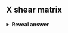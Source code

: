 ## X shear matrix
<details>
<summary><b>Reveal answer</b></summary>
<img src="../../../../../media/paste-80046f52585edbe84e965e7e259d106d24d664f0.jpg">
</details>

